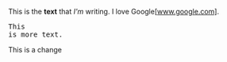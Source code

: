 This is the **text** that *I'm* writing. I love Google[www.google.com]. <pre>This is more text.</pre>

This is a change